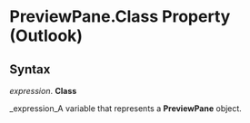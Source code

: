 
# PreviewPane.Class Property (Outlook)

## Syntax

 _expression_. **Class**

 _expression_A variable that represents a  **PreviewPane** object.

